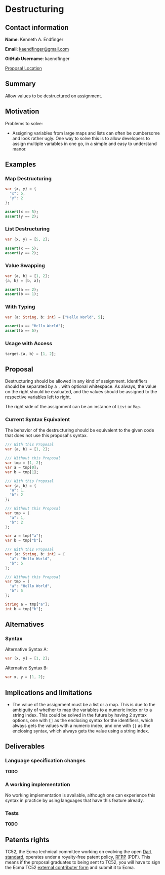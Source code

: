 # Destructuring

## Contact information

**Name**: Kenneth A. Endfinger

**Email**: kaendfinger@gmail.com

**GitHub Username**: kaendfinger

[Proposal Location](https://github.com/DirectMyFile/dep-destructuring)

## Summary

Allow values to be destructured on assignment.

## Motivation

Problems to solve:

- Assigning variables from large maps and lists can often be cumbersome and look rather ugly.
  One way to solve this is to allow developers to assign multiple variables in one go, in a simple and easy to understand manor.

## Examples

### Map Destructuring

```dart
var {x, y} = {
  "x": 5,
  "y": 2
};

assert(x == 5);
assert(y == 2);
```

### List Destructuring

```dart
var {x, y} = [5, 2];

assert(x == 5);
assert(y == 2);
```

### Value Swapping

```dart
var {a, b} = [1, 2];
{a, b} = [b, a];

assert(a == 2);
assert(b == 1);
```

### With Typing

```dart
var {a: String, b: int} = ["Hello World", 5];

assert(a == "Hello World");
assert(b == 5);
```

### Usage with Access

```dart
target.{a, b} = [1, 2];
```

## Proposal

Destructuring should be allowed in any kind of assignment. Identifiers should be separated by a `,` with optional whitespace. As always, the value on the right should be evaluated, and the values should be assigned to the respective variables left to right.

The right side of the assignment can be an instance of `List` or `Map`.

### Current Syntax Equivalent

The behavior of the destructuring should be equivalent to the given code that does not use this proposal's syntax.

```dart
/// With this Proposal
var {a, b} = [1, 2];

/// Without this Proposal
var tmp = [1, 2];
var a = tmp[0];
var b = tmp[1];
```

```dart
/// With this Proposal
var {a, b} = {
  "a": 1,
  "b": 2
};

/// Without this Proposal
var tmp = {
  "a": 1,
  "b": 2
};

var a = tmp["a"];
var b = tmp["b"];
```

```dart
/// With this Proposal
var {a: String, b: int} = {
  "a": "Hello World",
  "b": 5
};

/// Without this Proposal
var tmp = {
  "a": "Hello World",
  "b": 5
};

String a = tmp["a"];
int b = tmp["b"];
```

## Alternatives

### Syntax

Alternative Syntax A:
```dart
var [x, y] = [1, 2];
```

Alternative Syntax B:
```dart
var x, y = [1, 2];
```

## Implications and limitations

- The value of the assignment must be a list or a map. This is due to the ambiguity of whether to map the variables to a numeric index or to a string index. This could be solved in the future by having 2 syntax options, one with `[]` as the enclosing syntax for the identifiers, which always gets the values with a numeric index, and one with `{}` as the enclosing syntax, which always gets the value using a string index.

## Deliverables

### Language specification changes

**TODO**

### A working implementation

No working implementation is available, although one can experience this syntax in practice by using languages that have this feature already.

### Tests

**TODO**

## Patents rights

TC52, the Ecma technical committee working on evolving the open [Dart standard][], operates under a royalty-free patent policy, [RFPP][] (PDF). This means if the proposal graduates to being sent to TC52, you will have to sign the Ecma TC52 [external contributer form][] and submit it to Ecma.

[tex]: http://www.latex-project.org/
[language spec]: https://www.dartlang.org/docs/spec/
[dart standard]: http://www.ecma-international.org/publications/standards/Ecma-408.htm
[rfpp]: http://www.ecma-international.org/memento/TC52%20policy/Ecma%20Experimental%20TC52%20Royalty-Free%20Patent%20Policy.pdf
[external contributer form]: http://www.ecma-international.org/memento/TC52%20policy/Contribution%20form%20to%20TC52%20Royalty%20Free%20Task%20Group%20as%20a%20non-member.pdf
